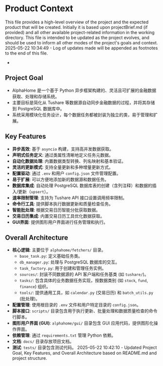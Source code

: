 # Product Context

This file provides a high-level overview of the project and the expected product that will be created. Initially it is based upon projectBrief.md (if provided) and all other available project-related information in the working directory. This file is intended to be updated as the project evolves, and should be used to inform all other modes of the project's goals and context.
2025-05-22 10:34:49 - Log of updates made will be appended as footnotes to the end of this file.

*

## Project Goal

*   AlphaHome 是一个基于 Python 异步框架构建的、灵活且可扩展的金融数据获取、处理和存储系统。
*   主要目标是简化从 Tushare 等数据源自动同步金融数据的过程，并将其存储到 PostgreSQL 数据库中。
*   系统采用模块化任务设计，每个数据任务都被封装为独立的类，易于管理和扩展。

## Key Features

*   **异步高效**: 基于 `asyncio` 构建，支持高并发数据获取。
*   **声明式任务定义**: 通过类属性清晰地定义任务元数据。
*   **自动化数据处理**: 内置数据类型转换、列名映射和基本验证。
*   **灵活的更新模式**: 支持全量更新和多种增量更新方式。
*   **配置驱动**: 通过 `.env` 和用户 `config.json` 文件管理配置。
*   **易于扩展**: 可以方便地添加新的数据源和数据任务。
*   **数据库集成**: 自动处理 PostgreSQL 数据库表的创建（含列注释）和数据的插入/更新（`upsert`）。
*   **速率限制管理**: 支持为 Tushare API 接口设置调用频率限制。
*   **命令行工具**: 提供脚本执行数据更新和质量检查任务。
*   **智能批处理**: 根据交易日历智能分批获取数据。
*   **交易日历集成**: 内置交易日历工具优化数据获取。
*   **GUI界面**: 提供图形用户界面进行任务管理和执行。

## Overall Architecture

*   **核心逻辑**: 主要位于 `alphahome/fetchers/` 目录。
    *   `base_task.py`: 定义基础任务类。
    *   `db_manager.py`: 处理与 PostgreSQL 数据库的交互。
    *   `task_factory.py`: 用于创建和管理任务实例。
    *   `sources/`: 封装不同数据源的 API 客户端和任务基类 (如 `tushare/`)。
    *   `tasks/`: 包含具体的业务数据任务实现，按数据类别 (如 `stock`, `fund`, `finance`) 组织。
    *   `tools/`: 提供通用工具，如 `calendar.py` (交易日历) 和 `batch_utils.py` (批处理)。
*   **配置管理**: 使用根目录的 `.env` 文件和用户特定目录的 `config.json`。
*   **脚本接口**: `scripts/` 目录包含用于执行更新、批量处理和数据质量检查的命令行脚本。
*   **图形用户界面 (GUI)**: `alphahome/gui/` 目录包含 GUI 应用代码，提供图形化操作界面。
*   **依赖管理**: 通过 `requirements.txt` 管理 Python 依赖。
*   **文档**: `docs/` 目录存放项目文档。
*   **测试**: `tests/` 目录包含测试代码。
2025-05-22 10:42:10 - Updated Project Goal, Key Features, and Overall Architecture based on README.md and project structure.